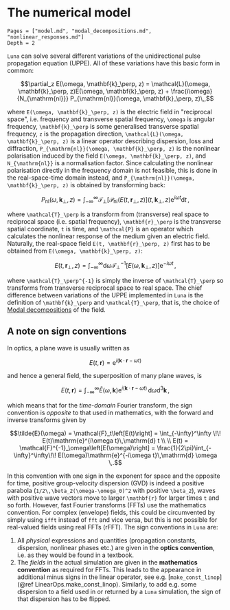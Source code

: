 # The numerical model
```@contents
Pages = ["model.md", "modal_decompositions.md", "nonlinear_responses.md"]
Depth = 2
```

`Luna` can solve several different variations of the unidirectional pulse propagation equation (UPPE). All of these variations have this basic form in common:
```math
\partial_z E(\omega, \mathbf{k}_\perp, z) = \mathcal{L}(\omega, \mathbf{k}_\perp, z)E(\omega, \mathbf{k}_\perp, z) + \frac{i\omega}{N_{\mathrm{nl}}} P_{\mathrm{nl}}(\omega, \mathbf{k}_\perp, z)\,,
```
where ``E(\omega, \mathbf{k}_\perp, z)`` is the electric field in "reciprocal space", i.e. frequency and transverse spatial frequency, ``\omega`` is angular frequency, ``\mathbf{k}_\perp`` is some generalised transverse spatial frequency, ``z`` is the propagation direction, ``\mathcal{L}(\omega, \mathbf{k}_\perp, z)`` is a linear operator describing dispersion, loss and diffraction, ``P_{\mathrm{nl}}(\omega, \mathbf{k}_\perp, z)`` is the nonlinear polarisation induced by the field ``E(\omega, \mathbf{k}_\perp, z)``, and ``N_{\mathrm{nl}}`` is a normalisation factor. Since calculating the nonlinear polarisation directly in the frequency domain is not feasible, this is done in the real-space-time domain instead, and ``P_{\mathrm{nl}}(\omega, \mathbf{k}_\perp, z)`` is obtained by transforming back:
```math
P_{\mathrm{nl}}(\omega, \mathbf{k}_\perp, z) = \int_{-\infty}^{\infty} \mathcal{T}_\perp\Big[\mathcal{P}_\mathrm{nl}(E(t, \mathbf{r}_\perp, z)\Big](t, \mathbf{k}_\perp, z)\mathrm{e}^{i\omega t}\mathrm{d}t\,,
```
where ``\mathcal{T}_\perp`` is a transform from (transverse) real space to reciprocal space (i.e. spatial frequency), ``\mathbf{r}_\perp`` is the transverse spatial coordinate, ``t`` is time, and  ``\mathcal{P}`` is an operator which calculates the nonlinear response of the medium given an electric field. Naturally, the real-space field ``E(t, \mathbf{r}_\perp, z)`` first has to be obtained from ``E(\omega, \mathbf{k}_\perp, z)``:
```math
E(t, \mathbf{r}_\perp, z)  = \int_{-\infty}^{\infty} \mathrm{d}\omega \mathcal{T}_\perp^{-1}\Big[E(\omega, \mathbf{k}_\perp, z)\Big]\mathrm{e}^{-i\omega t}\,,
```
where ``\mathcal{T}_\perp^{-1}`` is simply the inverse of ``\mathcal{T}_\perp`` so transforms from transverse reciprocal space to real space. The chief difference between variations of the UPPE implemented in `Luna` is the definition of ``\mathbf{k}_\perp`` and ``\mathcal{T}_\perp``, that is, the choice of [Modal decompositions](@ref) of the field.

## A note on sign conventions
In optics, a plane wave is usually written as
```math
E(t, \mathbf{r}) = \mathrm{e}^{i(\mathbf{k}\cdot\mathbf{r} - \omega t)}
```
and hence a general field, the superposition of many plane waves, is
```math
E(t, \mathbf{r}) = \int_{-\infty}^\infty \tilde{E}(\omega, \mathbf{k})\mathrm{e}^{i(\mathbf{k}\cdot\mathbf{r} - \omega t)}\,\mathrm{d}\omega\mathrm{d}^3\mathbf{k}\,,
```
which means that for the *time-domain* Fourier transform, the sign convention is *opposite* to that used in mathematics, with the forward and inverse transforms given by
```math
\tilde{E}(\omega) = \mathcal{F}_t\left[E(t)\right] = \int_{-\infty}^\infty \!\! E(t)\mathrm{e}^{i\omega t}\,\mathrm{d} t 
\\
\\
E(t) = \mathcal{F}^{-1}_\omega\left[E(\omega)\right] = \frac{1}{2\pi}\int_{-\infty}^\infty\!\! E(\omega)\mathrm{e}^{-i\omega t}\,\mathrm{d} \omega \,.
```
In this convention with one sign in the exponent for space and the opposite for time, positive group-velocity dispersion (GVD) is indeed a positive parabola (``1/2\,\beta_2(\omega-\omega_0)^2`` with positive ``\beta_2``), waves with positive wave vectors move to larger ``\mathbf{r}`` for larger times ``t`` and so forth. However, fast Fourier transforms (FFTs) use the mathematics convention. For complex (envelope) fields, this could be circumvented by simply using `ifft` instead of `fft` and vice versa, but this is not possible for real-valued fields using real FFTs (rFFT). The sign conventions in `Luna` are:

1. All *physical* expressions and quantities (propagation constants, dispersion, nonlinear phases etc.) are given in the **optics convention**, i.e. as they would be found in a textbook.
2. The *fields* in the actual simulation are given in the **mathematics convention** as required for FFTs. This leads to the appearance in additional minus signs in the linear operator, see e.g. [`make_const_linop`](@ref LinearOps.make_const_linop). Similarly, to add e.g. some dispersion to a field used in or returned by a `Luna` simulation, the sign of that dispersion has to be flipped.
